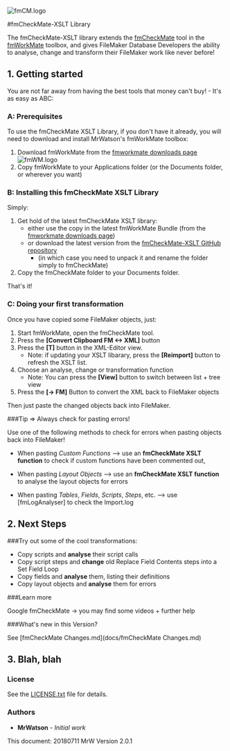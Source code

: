 ![fmCM.logo][]

#fmCheckMate-XSLT Library

The fmCheckMate-XSLT library extends the [fmCheckMate][] tool in the [fmWorkMate][] toolbox, and gives FileMaker
Database Developers the ability to analyse, change and transform their
FileMaker work like never before!

## 1. Getting started

You are not far away from having the best tools that money can't buy! -
It's as easy as ABC:

### A: Prerequisites

To use the fmCheckMate XSLT Library, if you don't have it already, you will need
to download and install MrWatson's fmWorkMate toolbox:

1. Download fmWorkMate from the [fmworkmate downloads page][] ![fmWM.logo][]
2. Copy fmWorkMate to your Applications folder (or the Documents folder, or wherever you want)

### B: Installing this fmCheckMate XSLT Library

Simply:

1. Get hold of the latest fmCheckMate XSLT library:
   - either use the copy in the latest fmWorkMate Bundle (from the [fmworkmate downloads page][])
   - or download the latest version from the [fmCheckMate-XSLT GitHub repository][]
     - (in which case you need to unpack it and rename the folder simply to fmCheckMate)
2. Copy the fmCheckMate folder to your Documents folder.

That's it!

### C: Doing your first transformation

Once you have copied some FileMaker objects, just:

1. Start fmWorkMate, open the fmCheckMate tool.
2. Press the **[Convert Clipboard FM <-> XML]** button
3. Press the **[T]** button in the XML-Editor view.
   - Note: if updating your XSLT libarary, press the **[Reimport]** button
     to refresh the XSLT list.
4. Choose an analyse, change or transformation function
   -  Note: You can press the **[View]** button to switch between list + tree view
5. Press the **[-> FM]** Button to convert the XML back to FileMaker objects

Then just paste the changed objects back into FileMaker.


###Tip => Always check for pasting errors!

Use one of the following methods to check for errors when pasting objects
back into FileMaker!

- When pasting *Custom Functions*
  --> use an **fmCheckMate XSLT function** to check if custom functions have been commented out,
  
- When pasting *Layout Objects*
  --> use an **fmCheckMate XSLT function** to analyse the layout objects for errors
  
- When pasting *Tables*, *Fields*, *Scripts*, *Steps*, etc.
  --> use [fmLogAnalyser] to check the Import.log


## 2. Next Steps

###Try out some of the cool transformations:

* Copy scripts and **analyse** their script calls
* Copy script steps and **change** old Replace Field Contents steps into a Set Field Loop
* Copy fields and **analyse** them, listing their definitions
* Copy layout objects and **analyse** them for errors

###Learn more

Google fmCheckMate -> you may find some videos + further help

###What's new in this Version?

See [fmCheckMate Changes.md](docs/fmCheckMate Changes.md)

## 3. Blah, blah

### License

See the [LICENSE.txt](LICENSE.txt) file for details.


### Authors

* **MrWatson** - *Initial work*

This document: 20180711 MrW Version 2.0.1

[fmWorkMate]: http://www.fmworkmate.com
[fmworkmate downloads page]: http://fmworkmate.com/downloads
[fmCheckMate]: http://www.fmworkmate.com/fmcheckmate
[fmCM.logo]: http://www.fmworkmate.com/fmCM_XSLT_Folder_sm.png
[fmWM.logo]: http://www.fmworkmate.com/fmWorkMate_ICON_128x128.png
[fmCheckMate-XSLT GitHub repository]: https://github.com/mrwatson-de/fmCheckMate-XSLT